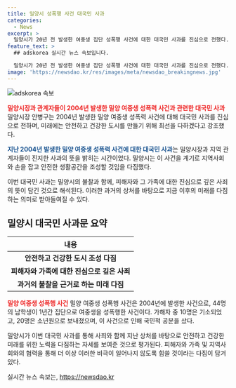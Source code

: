 ```yaml
---
title: 밀양시 성폭행 사건 대국민 사과
categories:
  - News
excerpt: >
  밀양시가 20년 전 발생한 여중생 집단 성폭행 사건에 대한 대국민 사과를 진심으로 전했다. 안병구 밀양시장과 지역 관계자들은 피해자와 국민에게 사과하고, 반성의 뜻을 밝혔다. 안 시장은 고통을 이해하지 못했고, 목소리에 귀 기울이지 못했다며 덧붙였고, 지역사회와 손잡고 안전한 생활공간을 조성하겠다고 강조했다. 이에는 모든 이들에게 진심으로 사과한다고 덧붙였으며, 재점검과 범죄예방 등 총력을 기울일 것이라고 밝혔다.
feature_text: >
  ## adskorea 실시간 뉴스 속보입니다.

  밀양시가 20년 전 발생한 여중생 집단 성폭행 사건에 대한 대국민 사과를 진심으로 전했다. 안병구 밀양시장과 지역 관계자들은 피해자와 국민에게 사과하고, 반성의 뜻을 밝혔다. 안 시장은 고통을 이해하지 못했고, 목소리에 귀 기울이지 못했다며 덧붙였고, 지역사회와 손잡고 안전한 생활공간을 조성하겠다고 강조했다. 이에는 모든 이들에게 진심으로 사과한다고 덧붙였으며, 재점검과 범죄예방 등 총력을 기울일 것이라고 밝혔다.
image: 'https://newsdao.kr/res/images/meta/newsdao_breakingnews.jpg'
---
```


<p><img src="https://newsdao.kr/res/images/meta/newsdao_breakingnews.jpg" alt="adskorea 속보" /></p>

<p><b><span style="color: #ee2323;">밀양시장과 관계자들이 2004년 발생한 밀양 여중생 성폭력 사건과 관련한 대국민 사과</span></b>
밀양시장 안병구는 2004년 발생한 밀양 여중생 성폭력 사건에 대해 대국민 사과를 진심으로 전하며, 미래에는 안전하고 건강한 도시를 만들기 위해 최선을 다하겠다고 강조했다.</p>

<p><b><span style="color: #1a5490;">지난 2004년 발생한 밀양 여중생 성폭력 사건에 대한 대국민 사과</span></b>는 밀양시장과 지역 관계자들이 진지한 사과의 뜻을 밝히는 시간이었다. 밀양시는 이 사건을 계기로 지역사회와 손을 잡고 안전한 생활공간을 조성할 것임을 다짐했다.</p>

<p data-ke-size="size16">이번 대국민 사과는 밀양시의 불찰과 함께, 피해자와 그 가족에 대한 진심으로 깊은 사죄의 뜻이 담긴 것으로 해석된다. 이러한 과거의 상처를 바탕으로 지금 이후의 미래를 다짐하는 의미로 받아들여질 수 있다.</p>

<h2 data-ke-size="size26">밀양시 대국민 사과문 요약</h2>

<table>
<thead>
<tr>
<th style="text-align: center; height: 17px;"><b>내용</b></th>
</tr>
</thead>
<tbody>
<tr>
<td style="text-align: center; height: 17px;"><b>안전하고 건강한 도시 조성 다짐</b></td>
</tr>
<tr>
<td style="text-align: center; height: 17px;"><b>피해자와 가족에 대한 진심으로 깊은 사죄</b></td>
</tr>
<tr>
<td style="text-align: center; height: 17px;"><b>과거의 불찰을 근거로 하는 미래 다짐</b></td>
</tr>
</tbody>
</table>

<p><b><span style="color: #ee2323;">밀양 여중생 성폭행 사건</span></b>
밀양 여중생 성폭행 사건은 2004년에 발생한 사건으로, 44명의 남학생이 1년간 집단으로 여중생을 성폭행한 사건이다. 가해자 중 10명은 기소되었고, 20명은 소년원으로 보내졌으며, 이 사건으로 인해 국민적 공분을 샀다.</p>

<p data-ke-size="size16">밀양시가 이번 대국민 사과를 통해 사죄와 함께 지난 상처를 바탕으로 안전하고 건강한 미래를 위한 노력을 다짐하는 자세를 보여준 것으로 평가된다. 피해자와 가족 및 지역사회와의 협력을 통해 더 이상 이러한 비극이 일어나지 않도록 힘쓸 것이라는 다짐이 담겨 있다.</p>
실시간 뉴스 속보는, <a href="https://newsdao.kr" rel="dofollow">https://newsdao.kr</a>


